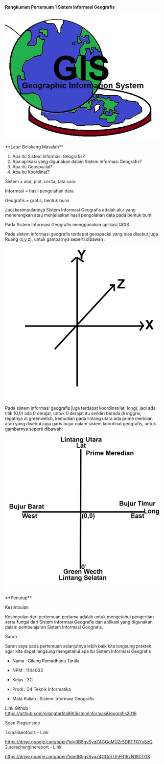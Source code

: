**Rangkuman Pertemuan 1 Sistem Informasi Geografis**
<p align="center">
  <img src="../../img/GIS.jpg">
</p>
**Latar Belakang Masalah**

1. Apa itu Sistem Informasi Geografis?
2. Apa aplikasi yang digunakan dalam Sistem Informasi Geografis?
3. Apa itu Geospacial?
4. Apa itu Koordinat?

Sistem = alur, plot, cerita, tata cara

Informasi = hasil pengolahan data

Geografis = grafis, bentuk bumi

Jadi kesimpulannya Sistem Informasi Geografis adalah alur yang menerangkan atau menjelaskan hasil pengolahan data pada bentuk bumi

Pada Sistem Informasi Geografis menggunakan aplikasi QGIS

Pada sistem informasi geografis terdapat geospacial yang bias disebut juga Ruang (x,y,z), untuk gambarnya seperti dibawah :
<p align="center">
  <img src="../../img/Geospacial.jpg">
</p>
Pada sistem informasi geografis juga terdapat koordinat(lat, long), jadi ada titik (0,0) ada 0 derajat, untuk 0 derajat itu sendiri berada di inggris, tepatnya di greenwetch, kemudian pada lintang utara ada prime meridian atau yang disebut juga garis bujur dalam sistem koordinat geografis, untuk gambarnya seperti dibawah:
<p align="center">
  <img src="../../img/Koordinat.jpg">
</p>
**Penutup**

Kesimpulan

Kesimpulan dari pertemuan pertama adalah untuk mengetahui pengertian serta fungsi dari Sistem Informasi Geografis dan aplikasi yang digunakan dalam pembelajaran  Sistem Informasi Geografis.

Saran

Saran saya pada pertemuan selanjutnya lebih baik kita langsung praktek agar kita dapat langsung mengetahui apa itu Sistem Informasi Geografis


* Nama : Gilang Romadhanu Tartila
* NPM : 1144033

* Kelas : 3C
* Prodi : D4 Teknik Informatika

* Mata Kuliah : Sistem Informasi Geografis



Link Github : https://github.com/gilangtartila99/SistemInformasiGeografis2016




Scan Plagiarisme



1.smallseotools - Link 

https://drive.google.com/open?id=0B5gySyqZ4GGoMUZrSDBTTGYxSzQ
2.serachenginereport - Link 

https://drive.google.com/open?id=0B5gySyqZ4GGoTUhFR1RzN19DTG8
